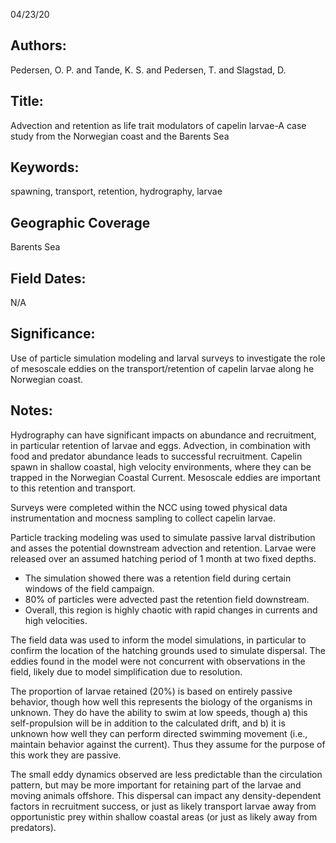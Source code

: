 04/23/20
## Authors:
Pedersen, O. P. and Tande, K. S. and Pedersen, T. and Slagstad, D.
## Title:
Advection and retention as life trait modulators of capelin larvae-A case study from the Norwegian coast and the Barents Sea
## Keywords:
spawning, transport, retention, hydrography, larvae
## Geographic Coverage
Barents Sea
## Field Dates:
N/A
## Significance:
Use of particle simulation modeling and larval surveys to investigate the role of mesoscale eddies on the transport/retention of capelin larvae along he Norwegian coast.

## Notes:
Hydrography can have significant impacts on abundance and recruitment, in particular retention of larvae and eggs. Advection, in combination with food and predator abundance leads to successful recruitment. Capelin spawn in shallow coastal, high velocity environments, where they can be trapped in the Norwegian Coastal Current. Mesoscale eddies are important to this retention and transport.

Surveys were completed within the NCC using towed physical data instrumentation and mocness sampling to collect capelin larvae.

Particle tracking modeling was used to simulate passive larval distribution and asses the potential downstream advection and retention. Larvae were released over an assumed hatching period of 1 month at two fixed depths.
- The simulation showed there was a retention field during certain windows of the field campaign.
- 80% of particles were advected past the retention field downstream.
- Overall, this region is highly chaotic with rapid changes in currents and high velocities.

The field data was used to inform the model simulations, in particular to confirm the location of the hatching grounds used to simulate dispersal. The eddies found in the model were not concurrent with observations in the field, likely due to model simplification due to resolution.

The proportion of larvae retained (20%) is based on entirely passive behavior, though how well this represents the biology of the organisms in unknown. They do have the ability to swim at low speeds, though a) this self-propulsion will be in addition to the calculated drift, and b) it is unknown how well they can perform directed swimming movement (i.e., maintain behavior against the current). Thus they assume for the purpose of this work they are passive.

The small eddy dynamics observed are less predictable than the circulation pattern, but may be more important for retaining part of the larvae and moving animals offshore. This dispersal can impact any density-dependent factors in recruitment success, or just as likely transport larvae away from opportunistic prey within shallow coastal areas (or just as likely away from predators).
